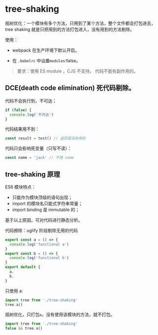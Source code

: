 # tree-shaking

摇树优化：一个模块有多个方法，只用到了某个方法，整个文件都会打包进去， tree shaking 就是只把用到的方法打包进入，没有用到的方法剔除。

使用：

- webpack 在生产环境下默认开启。

- 在 `.babelrc` 中设置`modules`:false。<!-- BUG -->

> 要求：使用 ES module ，CJS 不支持。
> 代码不能有副作用的。<!-- BUG -->

## DCE(death code elimination) 死代码剔除。

代码不会执行到，不可达；

```js
if (false) {
  console.log('不可达')
}
```

代码结果用不到：

```js
const result = test() // 返回值没有用到
```

代码只会影响死变量（只写不读）：

```js
const name = 'jack' // 不用 name
```

## tree-shaking 原理

ES6 模块特点：

- 只能作为模块顶级的语句出现；
- import 的模块名只能式字符串常量；
- import binding 是 immutable 的；

基于以上原因，可对代码进行静态分析。

代码擦除：uglify 阶段剔除无用的代码

```js
export const a = () => {
  console.log('functional a')
}
export const b = () => {
  console.log('functional b')
}
export default {
  a,
  b,
}
```

只使用 a:

```js
import tree from './tree-shaking'
tree.a()
```

摇树优化，只打包`a`，没有使用该模块的方法，就不打包。

```js
import tree from './tree-shaking'
false && tree.a()
```
